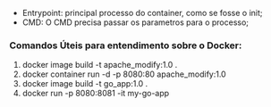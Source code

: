 

* Entrypoint: principal processo do container, como se fosse o init;
* CMD: O CMD precisa passar os parametros para o processo;

### Comandos Úteis para entendimento sobre o Docker:
01) docker image build -t apache_modify:1.0 .
02) docker container run -d -p 8080:80 apache_modify:1.0
03) docker image build -t go_app:1.0 . 
04) docker run -p 8080:8081 -it my-go-app